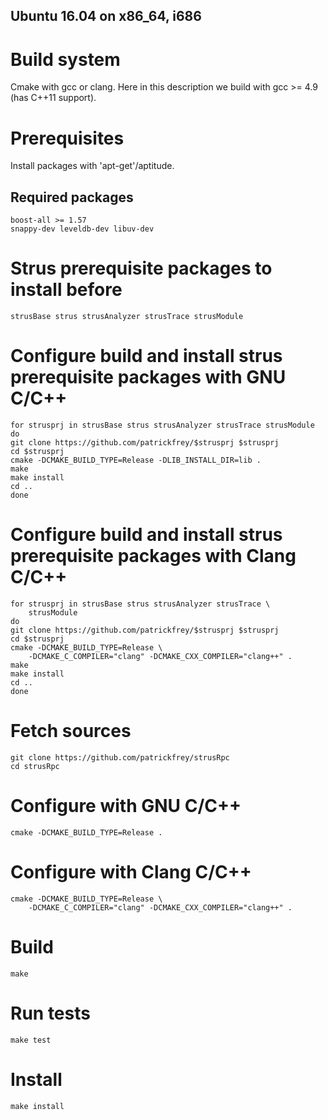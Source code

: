 Ubuntu 16.04 on x86_64, i686
----------------------------

# Build system
Cmake with gcc or clang. Here in this description we build with
gcc >= 4.9 (has C++11 support).

# Prerequisites
Install packages with 'apt-get'/aptitude.

## Required packages
	boost-all >= 1.57
	snappy-dev leveldb-dev libuv-dev

# Strus prerequisite packages to install before
	strusBase strus strusAnalyzer strusTrace strusModule

# Configure build and install strus prerequisite packages with GNU C/C++
	for strusprj in strusBase strus strusAnalyzer strusTrace strusModule
	do
	git clone https://github.com/patrickfrey/$strusprj $strusprj
	cd $strusprj
	cmake -DCMAKE_BUILD_TYPE=Release -DLIB_INSTALL_DIR=lib .
	make
	make install
	cd ..
	done

# Configure build and install strus prerequisite packages with Clang C/C++
	for strusprj in strusBase strus strusAnalyzer strusTrace \
		strusModule
	do
	git clone https://github.com/patrickfrey/$strusprj $strusprj
	cd $strusprj
	cmake -DCMAKE_BUILD_TYPE=Release \
		-DCMAKE_C_COMPILER="clang" -DCMAKE_CXX_COMPILER="clang++" .
	make
	make install
	cd ..
	done

# Fetch sources
	git clone https://github.com/patrickfrey/strusRpc
	cd strusRpc

# Configure with GNU C/C++
	cmake -DCMAKE_BUILD_TYPE=Release .

# Configure with Clang C/C++
	cmake -DCMAKE_BUILD_TYPE=Release \
		-DCMAKE_C_COMPILER="clang" -DCMAKE_CXX_COMPILER="clang++" .

# Build
	make

# Run tests
	make test

# Install
	make install


